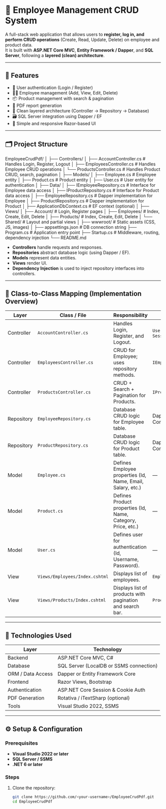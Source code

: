 # 🧩 Employee Management CRUD System

A full-stack web application that allows users to **register, log in, and perform CRUD operations** (Create, Read, Update, Delete) on employee and product data.  
It is built with **ASP.NET Core MVC**, **Entity Framework / Dapper**, and **SQL Server**, following a **layered (clean) architecture**.

---

## 🚀 Features

- 🔐 User authentication (Login / Register)
- 👨‍💼 Employee management (Add, View, Edit, Delete)
- 📦 Product management with search & pagination
- 📄 PDF report generation
- 🧱 Clean layered architecture (Controller → Repository → Database)
- 🗃 SQL Server integration using Dapper / EF
- 🎨 Simple and responsive Razor-based UI

---

## 🗂 Project Structure
EmployeeCrudPdf/
│
├── Controllers/
│ ├── AccountController.cs # Handles Login, Register, Logout
│ ├── EmployeesController.cs # Handles Employee CRUD operations
│ └── ProductsController.cs # Handles Product CRUD, search, pagination
│
├── Models/
│ ├── Employee.cs # Employee entity
│ ├── Product.cs # Product entity
│ ├── User.cs # User entity for authentication
│
├── Data/
│ ├── IEmployeeRepository.cs # Interface for Employee data access
│ ├── IProductRepository.cs # Interface for Product data access
│ ├── EmployeeRepository.cs # Dapper implementation for Employee
│ ├── ProductRepository.cs # Dapper implementation for Product
│ ├── ApplicationDbContext.cs # EF context (optional)
│
├── Views/
│ ├── Account/ # Login, Register pages
│ ├── Employees/ # Index, Create, Edit, Delete
│ ├── Products/ # Index, Create, Edit, Delete
│ └── Shared/ # Layout and partial views
│
├── wwwroot/ # Static assets (CSS, JS, images)
│
├── appsettings.json # DB connection string
├── Program.cs # Application entry point
├── Startup.cs # Middleware, routing, dependency injection
└── README.md
- **Controllers** handle requests and responses.
- **Repositories** abstract database logic (using Dapper / EF).
- **Models** represent data entities.
- **Views** render UI.
- **Dependency Injection** is used to inject repository interfaces into controllers.

---

## 🧱 Class-to-Class Mapping (Implementation Overview)

| Layer         | Class / File                      | Responsibility                                                            | Depends On                     |
|----------------|----------------------------------|---------------------------------------------------------------------------|--------------------------------|
| Controller     | `AccountController.cs`           | Handles Login, Register, and Logout.                                      | `UserRepository`, `Session`    |
| Controller     | `EmployeesController.cs`         | CRUD for Employee; uses repository methods.                               | `IEmployeeRepository`          |
| Controller     | `ProductsController.cs`          | CRUD + Search + Pagination for Products.                                  | `IProductRepository`           |
| Repository     | `EmployeeRepository.cs`          | Database CRUD logic for Employee table.                                   | Dapper / SQL Connection        |
| Repository     | `ProductRepository.cs`           | Database CRUD logic for Product table.                                    | Dapper / SQL Connection        |
| Model          | `Employee.cs`                    | Defines Employee properties (Id, Name, Email, Salary, etc.)               | —                              |
| Model          | `Product.cs`                     | Defines Product properties (Id, Name, Category, Price, etc.)              | —                              |
| Model          | `User.cs`                        | Defines user for authentication (Id, Username, Password).                 | —                              |
| View           | `Views/Employees/Index.cshtml`   | Displays list of employees.                                               | `EmployeesController`          |
| View           | `Views/Products/Index.cshtml`    | Displays list of products with pagination and search bar.                 | `ProductsController`           |

---

## 🧰 Technologies Used

| Layer | Technology |
|-------|-------------|
| Backend | ASP.NET Core MVC, C# |
| Database | SQL Server (LocalDB or SSMS connection) |
| ORM / Data Access | Dapper or Entity Framework Core |
| Frontend | Razor Views, Bootstrap |
| Authentication | ASP.NET Core Session & Cookie Auth |
| PDF Generation | Rotativa / iTextSharp (optional) |
| Tools | Visual Studio 2022, SSMS |

---

## ⚙️ Setup & Configuration

### Prerequisites
- **Visual Studio 2022 or later**
- **SQL Server / SSMS**
- **.NET 6 or later**

### Steps
1. Clone the repository:
   ```bash
   git clone https://github.com/<your-username>/EmployeeCrudPdf.git
   cd EmployeeCrudPdf

